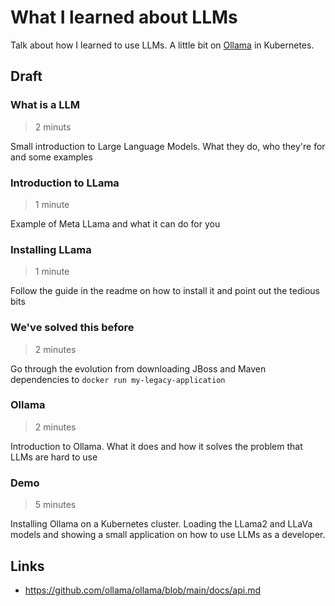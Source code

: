 # What I learned about LLMs

Talk about how I learned to use LLMs. A little bit on [Ollama](https://ollama.com/) in Kubernetes.

## Draft 

### What is a LLM

> 2 minuts

Small introduction to Large Language Models. What they do, who they're for and some examples

### Introduction to LLama

> 1 minute

Example of Meta LLama and what it can do for you

### Installing LLama

> 1 minute

Follow the guide in the readme on how to install it and point out the tedious bits

### We've solved this before

> 2 minutes

Go through the evolution from downloading JBoss and Maven dependencies to `docker run my-legacy-application`

### Ollama

> 2 minutes

Introduction to Ollama. What it does and how it solves the problem that LLMs are hard to use

### Demo

> 5 minutes

Installing Ollama on a Kubernetes cluster. Loading the LLama2 and LLaVa models and showing a small application
on how to use LLMs as a developer.

## Links

- <https://github.com/ollama/ollama/blob/main/docs/api.md>